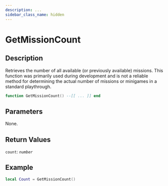 ```yaml
---
description: ...
sidebar_class_name: hidden
---
```


# GetMissionCount

## Description

Retrieves the number of all available (or previously available) missions. This function was primarily used during development and is not a reliable method for determining the actual number of missions or minigames in a standard playthrough.

```lua
function GetMissionCount() --[[ ... ]] end
```

## Parameters

None.

## Return Values

`count`: _`number`_

## Example

```lua
local Count = GetMissionCount()
```
